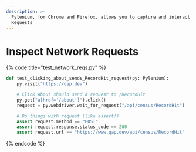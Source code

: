 ```yaml
---
description: >-
  Pylenium, for Chrome and Firefox, allows you to capture and interact Network
  Requests
---
```


# Inspect Network Requests

{% code title="test_network_reqs.py" %}
```python
def test_clicking_about_sends_RecordHit_request(py: Pylenium):
    py.visit("https://qap.dev")

    # Click About should send a request to /RecordHit
    py.get("a[href='/about']").click()
    request = py.webdriver.wait_for_request("/api/census/RecordHit")

    # Do things with request (like assert!)
    assert request.method == "POST"
    assert request.response.status_code == 200
    assert request.url == "https://www.qap.dev/api/census/RecordHit"
```
{% endcode %}
